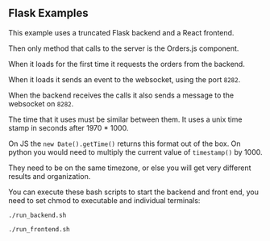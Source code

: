 ## Flask Examples

This example uses a truncated Flask backend and a React frontend.

Then only method that calls to the server is the Orders.js component.

When it loads for the first time it requests the orders from the backend.

When it loads it sends an event to the websocket, using the port `8282`.

When the backend receives the calls it also sends a message to the websocket on `8282`.

The time that it uses must be similar between them. It uses a unix time stamp in seconds after 1970 * 1000.

On JS the `new Date().getTime()` returns this format out of the box. 
On python you would need to multiply the current value of `timestamp()` by 1000.

They need to be on the same timezone, or else you will get very different results and organization.

You can execute these bash scripts to start the backend and front end, you need to set chmod to executable and individual terminals:
```console
./run_backend.sh
```
```
./run_frontend.sh
```
